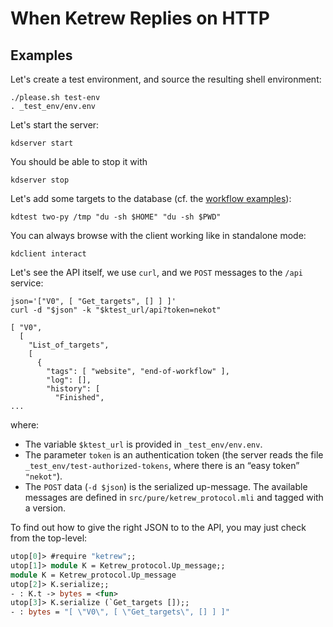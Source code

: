 When Ketrew Replies on HTTP
===========================

Examples
--------

Let's create a test environment, and source the resulting shell environment:

    ./please.sh test-env
    . _test_env/env.env

Let's start the server:

    kdserver start

You should be able to stop it with

    kdserver stop

Let's add some targets to the database (cf. the
[workflow examples](src/test/Workflow_Examples.ml)):

    kdtest two-py /tmp "du -sh $HOME" "du -sh $PWD"

You can always browse with the client working like in standalone mode:

    kdclient interact

Let's see the API itself, we use `curl`, and we `POST` messages to the `/api`
service:

    json='["V0", [ "Get_targets", [] ] ]'
    curl -d "$json" -k "$ktest_url/api?token=nekot"

```goodresult
[ "V0",
  [
    "List_of_targets",
    [
      {
        "tags": [ "website", "end-of-workflow" ],
        "log": [],
        "history": [
          "Finished",
...
```

where:

- The variable `$ktest_url` is provided in `_test_env/env.env`.
- The parameter `token` is an authentication token (the server reads the file
  `_test_env/test-authorized-tokens`, where there is an “easy token” `"nekot"`).
- The `POST` data (`-d $json`) is the serialized up-message.  The available
  messages are defined in `src/pure/ketrew_protocol.mli` and tagged with a
  version.

To find out how to give the right JSON to to the API, you may just check from
the top-level:

```ocaml
utop[0]> #require "ketrew";;
utop[1]> module K = Ketrew_protocol.Up_message;;
module K = Ketrew_protocol.Up_message
utop[2]> K.serialize;;
- : K.t -> bytes = <fun>
utop[3]> K.serialize (`Get_targets []);;
- : bytes = "[ \"V0\", [ \"Get_targets\", [] ] ]"
```

